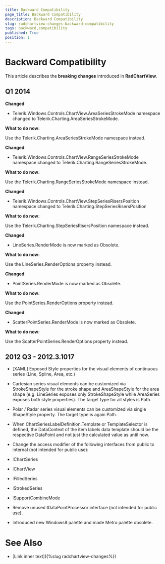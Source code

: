 ```yaml
---
title: Backward Compatibility
page_title: Backward Compatibility
description: Backward Compatibility
slug: radchartview-changes-backward-compatibility
tags: backward,compatibility
published: True
position: 1
---
```


# Backward Compatibility



This article describes the __breaking changes__ introduced in __RadChartView__.
      

## Q1 2014
      

__Changed__

* Telerik.Windows.Controls.ChartView.AreaSeriesStrokeMode namespace changed to Telerik.Charting.AreaSeriesStrokeMode.
            

__What to do now:__

Use the Telerik.Charting.AreaSeriesStrokeMode namespace instead.
        



__Changed__

* Telerik.Windows.Controls.ChartView.RangeSeriesStrokeMode namespace changed to Telerik.Charting.RangeSeriesStrokeMode.
            

__What to do now:__

Use the Telerik.Charting.RangeSeriesStrokeMode namespace instead.
        



__Changed__

* Telerik.Windows.Controls.ChartView.StepSeriesRisersPosition namespace changed to Telerik.Charting.StepSeriesRisersPosition
            

__What to do now:__

Use the Telerik.Charting.StepSeriesRisersPosition namespace instead.
        



__Changed__

* LineSeries.RenderMode is now marked as Obsolete. 
            

__What to do now:__

Use the LineSeries.RenderOptions property instead.
        



__Changed__

* PointSeries.RenderMode is now marked as Obsolete. 
            

__What to do now:__

Use the PointSeries.RenderOptions property instead.
        



__Changed__

* ScatterPointSeries.RenderMode is now marked as Obsolete. 
            

__What to do now:__

Use the ScatterPointSeries.RenderOptions property instead.
        

## 2012 Q3 - 2012.3.1017

* [XAML] Exposed Style properties for the visual elements of continuous series (Line, Spline, Area, etc.)
            

* Cartesian series visual elements can be customized via StrokeShapeStyle for the stroke
                  shape and AreaShapeStyle for the area shape (e.g. LineSeries exposes only StrokeShapeStyle
                  while AreaSeries exposes both style properties). The target type for all styles is Path.
                

* Polar / Radar series visual elements can be customized via single ShapeStyle property. The target type is again Path.
                

* When ChartSeriesLabelDefinition.Template or TemplateSelector is defined, the DataContext of
              the item labels data template should be the respective DataPoint and not just
              the calculated value as until now.
            

* Change the access modifier of the following interfaces from public to internal (not intended for public use):
            

* IChartSeries

* IChartView

* IFilledSeries

* IStrokedSeries

* ISupportCombineMode

* Remove unused IDataPointProcessor interface (not intended for public use).
            

* Introduced new Windows8 palette and made Metro palette obsolete.
            

# See Also

 * [Link inner text]({%slug radchartview-changes%})
